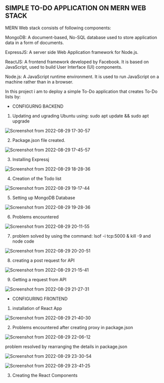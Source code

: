 ## SIMPLE TO-DO APPLICATION ON MERN WEB STACK

MERN Web stack consists of following components:

MongoDB: A document-based, No-SQL database used to store application data in a form of documents.

ExpressJS: A server side Web Application framework for Node.js.

ReactJS: A frontend framework developed by Facebook. It is based on JavaScript, used to build User Interface (UI) components.

Node.js: A JavaScript runtime environment. It is used to run JavaScript on a machine rather than in a browser.

In this project i am to deploy a simple To-Do application that creates To-Do lists by:

* CONFIGURNG BACKEND
1) Updating and ugrading Ubuntu using: sudo apt update && sudo apt upgrade

![Screenshot from 2022-08-29 17-30-57](https://user-images.githubusercontent.com/110517150/187282687-cc946c93-e56d-4eae-8af6-21e58fb07dc5.png)

2) Package.json file created.

![Screenshot from 2022-08-29 17-45-57](https://user-images.githubusercontent.com/110517150/187282525-a772101f-bf78-4dc1-a945-07e6c91b03e4.png)

3) Installing Expressj

![Screenshot from 2022-08-29 18-28-36](https://user-images.githubusercontent.com/110517150/187282438-b7db0265-67b3-41e5-acd3-e7180029074b.png)

4) Creation of the Todo list

![Screenshot from 2022-08-29 19-17-44](https://user-images.githubusercontent.com/110517150/187282179-e0a01416-26e9-4ecd-bff8-9399c6a18eae.png)


5) Setting up MongoDB Database

![Screenshot from 2022-08-29 19-28-36](https://user-images.githubusercontent.com/110517150/187282062-ca0e9bf9-4225-4f75-a55f-6701d71c06fc.png)

6) Problems encountered

![Screenshot from 2022-08-29 20-11-55](https://user-images.githubusercontent.com/110517150/187281867-6cf3c51e-225a-43ed-9115-403731fd1680.png)

7) problem solved by using the command: lsof -i tcp:5000 & kill -9 and node code

![Screenshot from 2022-08-29 20-20-51](https://user-images.githubusercontent.com/110517150/187281562-10bb42b0-cf0e-4ba4-8d7b-012f5a22180b.png)

8) creating a post request for API

![Screenshot from 2022-08-29 21-15-41](https://user-images.githubusercontent.com/110517150/187293224-019ea35a-bf98-43d0-9dc7-e3c38677f624.png)

9) Getting a request from API

![Screenshot from 2022-08-29 21-27-31](https://user-images.githubusercontent.com/110517150/187292286-08303b74-217f-49b2-a517-6bb89e3a1d81.png)

* CONFIGURING FRONTEND
1) installation of React App

![Screenshot from 2022-08-29 21-40-30](https://user-images.githubusercontent.com/110517150/187294931-03145d84-ec4a-4651-92da-f0b7348e0ce4.png)

2) Problems encountered after creating proxy in package.json

![Screenshot from 2022-08-29 22-06-12](https://user-images.githubusercontent.com/110517150/187299267-e6ffdb68-61c4-4793-b5bb-dc0df7084a5f.png)

 problem resolved by rearranging the details in package.json
 
 ![Screenshot from 2022-08-29 23-30-54](https://user-images.githubusercontent.com/110517150/187310429-6c640e5c-02f9-4fe9-8263-c36c2eedb564.png)


![Screenshot from 2022-08-29 23-41-25](https://user-images.githubusercontent.com/110517150/187311484-ef892942-4466-4b9c-bb6b-24a820ff0f42.png)

3) Creating the React Components
